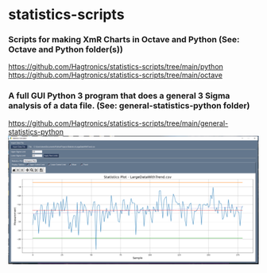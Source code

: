 # statistics-scripts  
  
### Scripts for making XmR Charts in Octave and Python  (See: Octave and Python folder(s))  
https://github.com/Hagtronics/statistics-scripts/tree/main/python  
https://github.com/Hagtronics/statistics-scripts/tree/main/octave  
  
    
### A full GUI Python 3 program that does a general 3 Sigma analysis of a data file. (See: general-statistics-python folder)  
https://github.com/Hagtronics/statistics-scripts/tree/main/general-statistics-python  
![image](https://github.com/Hagtronics/statistics-scripts/blob/main/general-statistics-python/full_screen.PNG)    
